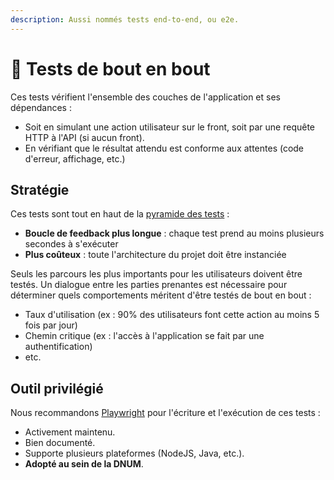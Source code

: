 ```yaml
---
description: Aussi nommés tests end-to-end, ou e2e.
---
```


# 🧪 Tests de bout en bout

Ces tests vérifient l'ensemble des couches de l'application et ses dépendances :

* Soit en simulant une action utilisateur sur le front, soit par une requête HTTP à l'API (si aucun front).
* En vérifiant que le résultat attendu est conforme aux attentes (code d'erreur, affichage, etc.)

## Stratégie

Ces tests sont tout en haut de la [pyramide des tests](https://martinfowler.com/articles/practical-test-pyramid.html#TheTestPyramid) :

* **Boucle de feedback plus longue** : chaque test prend au moins plusieurs secondes à s'exécuter
* **Plus coûteux** : toute l'architecture du projet doit être instanciée

Seuls les parcours les plus importants pour les utilisateurs doivent être testés. Un dialogue entre les parties prenantes est nécessaire pour déterminer quels comportements méritent d'être testés de bout en bout :

* Taux d'utilisation (ex : 90% des utilisateurs font cette action au moins 5 fois par jour)
* Chemin critique (ex : l'accès à l'application se fait par une authentification)
* etc.

## Outil privilégié

Nous recommandons [Playwright](https://playwright.dev/) pour l'écriture et l'exécution de ces tests :

* Activement maintenu.
* Bien documenté.
* Supporte plusieurs plateformes (NodeJS, Java, etc.).
* **Adopté au sein de la DNUM**.
